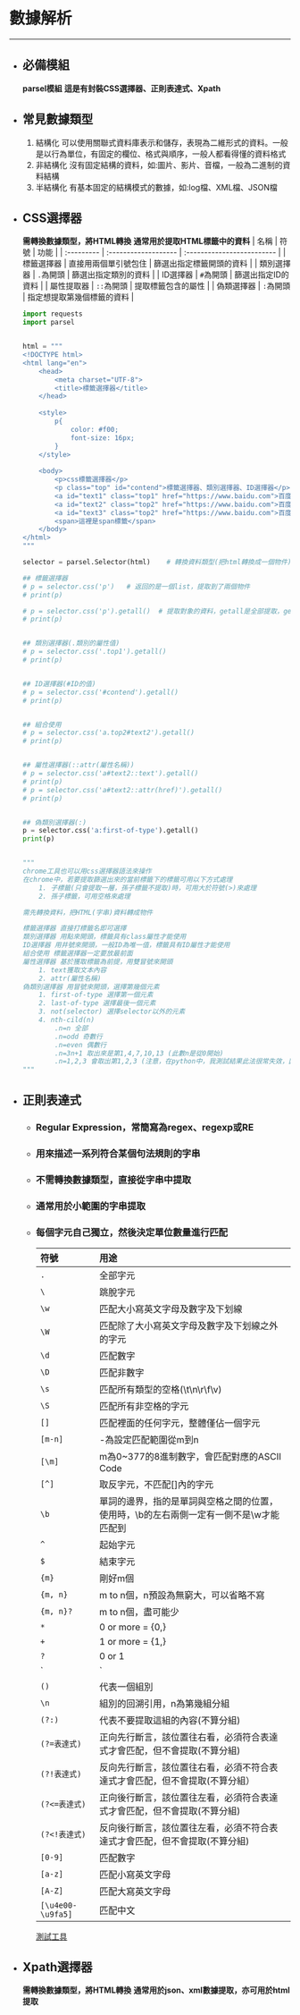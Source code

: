 # 數據解析
---

+ ## 必備模組
    **parsel模組**
    **這是有封裝CSS選擇器、正則表達式、Xpath**

+ ## 常見數據類型
    1. 結構化
        可以使用關聯式資料庫表示和儲存，表現為二維形式的資料。一般是以行為單位，有固定的欄位、格式與順序，一般人都看得懂的資料格式
    2. 非結構化
        沒有固定結構的資料，如:圖片、影片、音檔，一般為二進制的資料結構
    3. 半結構化
        有基本固定的結構模式的數據，如:log檔、XML檔、JSON檔


+ ## CSS選擇器
    **需轉換數據類型，將HTML轉換**
    **通常用於提取HTML標籤中的資料**
    | 名稱       | 符號                 | 功能                       |
    | :--------- | :------------------- | :------------------------- |
    | 標籤選擇器 | 直接用兩個單引號包住 | 篩選出指定標籤開頭的資料   |
    | 類別選擇器 | `.`為開頭            | 篩選出指定類別的資料       |
    | ID選擇器   | `#`為開頭            | 篩選出指定ID的資料         |
    | 屬性提取器 | `::`為開頭           | 提取標籤包含的屬性         |
    | 偽類選擇器 | `:`為開頭            | 指定想提取第幾個標籤的資料 |

    ```python
    import requests
    import parsel


    html = """
    <!DOCTYPE html>
    <html lang="en">
        <head>
            <meta charset="UTF-8">
            <title>標籤選擇器</title>
        </head>
        
        <style>
            p{
                color: #f00;
                font-size: 16px;
            }
        </style>
        
        <body>
            <p>css標籤選擇器</p>
            <p class="top" id="contend">標籤選擇器、類別選擇器、ID選擇器</p>
            <a id="text1" class="top1" href="https://www.baidu.com">百度一下1</a>
            <a id="text2" class="top2" href="https://www.baidu.com">百度一下2</a>
            <a id="text3" class="top2" href="https://www.baidu.com">百度一下3</a>
            <span>這裡是span標籤</span>
        </body>
    </html>
    """

    selector = parsel.Selector(html)    # 轉換資料類型(把html轉換成一個物件)

    ## 標籤選擇器
    # p = selector.css('p')   # 返回的是一個list，提取到了兩個物件
    # print(p)

    # p = selector.css('p').getall()  # 提取對象的資料，getall是全部提取，get僅是第一個對象的資料
    # print(p)


    ## 類別選擇器(.類別的屬性值)
    # p = selector.css('.top1').getall()
    # print(p)


    ## ID選擇器(#ID的值)
    # p = selector.css('#contend').getall()
    # print(p)


    ## 組合使用
    # p = selector.css('a.top2#text2').getall()
    # print(p)


    ## 屬性選擇器(::attr(屬性名稱))
    # p = selector.css('a#text2::text').getall()
    # print(p)
    # p = selector.css('a#text2::attr(href)').getall()
    # print(p)


    ## 偽類別選擇器(:)
    p = selector.css('a:first-of-type').getall()
    print(p)


    """
    chrome工具也可以用css選擇器語法來操作
    在chrome中，若要提取篩選出來的當前標籤下的標籤可用以下方式處理
        1. 子標籤(只會提取一層，孫子標籤不提取)時，可用大於符號(>)來處理
        2. 孫子標籤，可用空格來處理

    需先轉換資料，把HTML(字串)資料轉成物件

    標籤選擇器 直接打標籤名即可選擇
    類別選擇器 用點來開頭，標籤具有class屬性才能使用
    ID選擇器 用井號來開頭，一般ID為唯一值，標籤具有ID屬性才能使用
    組合使用 標籤選擇器一定要放最前面
    屬性選擇器 基於獲取標籤為前提，用雙冒號來開頭
        1. text獲取文本內容
        2. attr(屬性名稱)
    偽類別選擇器 用冒號來開頭，選擇第幾個元素
        1. first-of-type 選擇第一個元素
        2. last-of-type 選擇最後一個元素
        3. not(selector) 選擇selector以外的元素
        4. nth-cild(n)
            .n=n 全部
            .n=odd 奇數行
            .n=even 偶數行
            .n=3n+1 取出來是第1,4,7,10,13 (此數n是從0開始)
            .n=1,2,3 會取出第1,2,3 (注意，在python中，我測試結果此法很常失效，因此，取第幾個不建議用此法，建議用python的索引方法即可)
    """
    ```
+ ## 正則表達式
    + ### Regular Expression，常簡寫為regex、regexp或RE
    + ### 用來描述一系列符合某個句法規則的字串
    + ### 不需轉換數據類型，直接從字串中提取
    + ### 通常用於小範圍的字串提取
    + ### 每個字元自己獨立，然後決定單位數量進行匹配
        | **符號**       | **用途**                 | 
        | :--------- | :------------------- |
        |`.`| 全部字元
        |`\`|跳脫字元
        |`\w`| 匹配大小寫英文字母及數字及下划線
        |`\W`| 匹配除了大小寫英文字母及數字及下划線之外的字元
        |`\d`| 匹配數字
        |`\D`| 匹配非數字
        |`\s`| 匹配所有類型的空格(\t\n\r\f\v)
        |`\S`| 匹配所有非空格的字元
        |`[]`| 匹配裡面的任何字元，整體僅佔一個字元
        |`[m-n]`| -為設定匹配範圍從m到n
        |`[\m]`| m為0~377的8進制數字，會匹配對應的ASCII Code
        |`[^]`| 取反字元，不匹配[]內的字元
        |`\b`| 單詞的邊界，指的是單詞與空格之間的位置，使用時，\b的左右兩側一定有一側不是\w才能匹配到
        |`^`|起始字元
        |`$`|結束字元
        |`{m}`| 剛好m個|
        |`{m, n}`| m to n個，n預設為無窮大，可以省略不寫
        |`{m, n}?`| m to n個，盡可能少
        |`*`| 0 or more = {0,}|
        |`+`| 1 or more = {1,}|
        |`?`| 0 or 1 |
        |`|`|or條件，配對|的左側條件或右側條件
        |`()`|代表一個組別
        |`\n`| 組別的回溯引用，n為第幾組分組
        |`(?:)`|代表不要提取這組的內容(不算分組)
        |`(?=表達式)`| 正向先行斷言，該位置往右看，必須符合表達式才會匹配，但不會提取(不算分組)
        |`(?!表達式)`| 反向先行斷言，該位置往右看，必須不符合表達式才會匹配，但不會提取(不算分組）
        |`(?<=表達式)`| 正向後行斷言，該位置往左看，必須符合表達式才會匹配，但不會提取(不算分組)
        |`(?<!表達式)`| 反向後行斷言，該位置往左看，必須不符合表達式才會匹配，但不會提取(不算分組)
        |`[0-9]`| 匹配數字
        |`[a-z]`| 匹配小寫英文字母
        |`[A-Z]`| 匹配大寫英文字母
        |`[\u4e00-\u9fa5]`| 匹配中文
        [測試工具](https://regexr-cn.com/)

+ ## Xpath選擇器
    **需轉換數據類型，將HTML轉換**
    **通常用於json、xml數據提取，亦可用於html提取**
